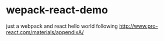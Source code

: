 # wepack-react-demo
just a webpack and react hello world 
following http://www.pro-react.com/materials/appendixA/
